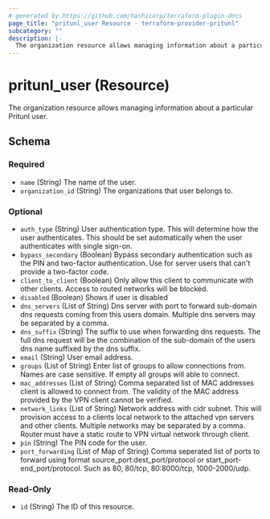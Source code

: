 ```yaml
---
# generated by https://github.com/hashicorp/terraform-plugin-docs
page_title: "pritunl_user Resource - terraform-provider-pritunl"
subcategory: ""
description: |-
  The organization resource allows managing information about a particular Pritunl user.
---
```


# pritunl_user (Resource)

The organization resource allows managing information about a particular Pritunl user.



<!-- schema generated by tfplugindocs -->
## Schema

### Required

- `name` (String) The name of the user.
- `organization_id` (String) The organizations that user belongs to.

### Optional

- `auth_type` (String) User authentication type. This will determine how the user authenticates. This should be set automatically when the user authenticates with single sign-on.
- `bypass_secondary` (Boolean) Bypass secondary authentication such as the PIN and two-factor authentication. Use for server users that can't provide a two-factor code.
- `client_to_client` (Boolean) Only allow this client to communicate with other clients. Access to routed networks will be blocked.
- `disabled` (Boolean) Shows if user is disabled
- `dns_servers` (List of String) Dns server with port to forward sub-domain dns requests coming from this users domain. Multiple dns servers may be separated by a comma.
- `dns_suffix` (String) The suffix to use when forwarding dns requests. The full dns request will be the combination of the sub-domain of the users dns name suffixed by the dns suffix.
- `email` (String) User email address.
- `groups` (List of String) Enter list of groups to allow connections from. Names are case sensitive. If empty all groups will able to connect.
- `mac_addresses` (List of String) Comma separated list of MAC addresses client is allowed to connect from. The validity of the MAC address provided by the VPN client cannot be verified.
- `network_links` (List of String) Network address with cidr subnet. This will provision access to a clients local network to the attached vpn servers and other clients. Multiple networks may be separated by a comma. Router must have a static route to VPN virtual network through client.
- `pin` (String) The PIN code for the user.
- `port_forwarding` (List of Map of String) Comma seperated list of ports to forward using format source_port:dest_port/protocol or start_port-end_port/protocol. Such as 80, 80/tcp, 80:8000/tcp, 1000-2000/udp.

### Read-Only

- `id` (String) The ID of this resource.
